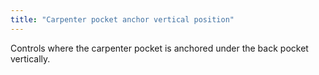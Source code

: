 ```yaml
---
title: "Carpenter pocket anchor vertical position"
---
```


Controls where the carpenter pocket is anchored under the back pocket vertically.
